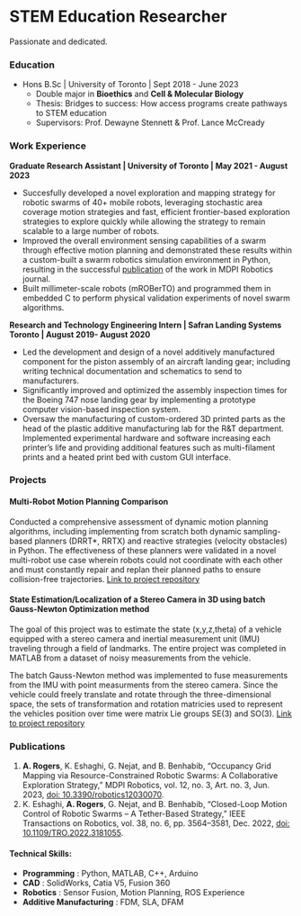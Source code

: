 # STEM Education Researcher
Passionate and dedicated.
### Education
- Hons B.Sc | University of Toronto | Sept 2018 - June 2023
    - Double major in **Bioethics** and **Cell & Molecular Biology**
    - Thesis: Bridges to success: How access programs create pathways to STEM education
    - Supervisors: Prof. Dewayne Stennett & Prof. Lance McCready

### Work Experience
**Graduate Research Assistant | University of Toronto | May 2021 - August 2023**
- Succesfully developed a novel exploration and mapping strategy for robotic swarms of 40+ mobile robots, leveraging stochastic area coverage motion strategies and fast, efficient frontier-based exploration strategies to explore quickly while allowing the strategy to remain scalable to a large number of robots.
- Improved the overall environment sensing capabilities of a swarm through effective motion planning and demonstrated these results within a custom-built a swarm robotics simulation environment in Python, resulting in the successful [publication](https://www.mdpi.com/2218-6581/12/3/70) of the work in MDPI Robotics journal.
- Built millimeter-scale robots (mROBerTO) and programmed them in embedded C to perform physical validation experiments of novel swarm algorithms.

**Research and Technology Engineering Intern | Safran Landing Systems Toronto | August 2019- August 2020**
- Led the development and design of a novel additively manufactured component for the piston assembly of an aircraft landing gear; including writing technical documentation and schematics to send to manufacturers.
- Significantly improved and optimized the assembly inspection times for the Boeing 747 nose landing gear by implementing a prototype computer vision-based inspection system. 
- Oversaw the manufacturing of custom-ordered 3D printed parts as the head of the plastic additive manufacturing lab for the R&T department. Implemented experimental hardware and software increasing each printer’s life and providing additional features such as multi-filament prints and a heated print bed with custom GUI interface.


### Projects

#### Multi-Robot Motion Planning Comparison
Conducted a comprehensive assessment of dynamic motion planning algorithms, including implementing from scratch both dynamic sampling-based planners (DRRT*, RRTX) and reactive strategies (velocity obstacles) in Python. The effectiveness of these planners were validated  in a novel multi-robot use case wherein robots could not coordinate with each other and must constantly repair and replan their planned paths to ensure collision-free trajectories.
[Link to project repository](https://github.com/AndrewRgrs/Dynamic-Planners-but-Multi-Robot)




#### State Estimation/Localization of a Stereo Camera in 3D using batch Gauss-Newton Optimization method
The goal of this project was to estimate the state (x,y,z,theta) of a vehicle equipped with a stereo camera and inertial measurement unit (IMU) traveling through a field of landmarks. The entire project was completed in MATLAB from a dataset of noisy measurements from the vehicle. 

The batch Gauss-Newton method was implemented to fuse measurements from the IMU with point measurments from the stereo camera. Since the vehicle could freely translate and rotate through the three-dimensional space, the sets of transformation and rotation matricies used to represent the vehicles position over time were matrix Lie groups SE(3) and SO(3). 
[Link to project repository](https://github.com/AndrewRgrs/stereo_camera_state_estimatation)




### Publications
1. **A. Rogers**, K. Eshaghi, G. Nejat, and B. Benhabib, “Occupancy Grid Mapping via Resource-Constrained Robotic Swarms: A Collaborative Exploration Strategy,” MDPI Robotics, vol. 12, no. 3, Art. no. 3, Jun. 2023, [doi: 10.3390/robotics12030070](https://doi.org/10.3390/robotics12030070).
2. K. Eshaghi, **A. Rogers**, G. Nejat, and B. Benhabib, “Closed-Loop Motion Control of Robotic Swarms – A Tether-Based Strategy,” IEEE Transactions on Robotics, vol. 38, no. 6, pp. 3564–3581, Dec. 2022, [doi: 10.1109/TRO.2022.3181055](https://doi.org/10.1109/TRO.2022.3181055). 


#### Technical Skills: 
- **Programming** : Python, MATLAB, C++, Arduino   
- **CAD** : SolidWorks, Catia V5, Fusion 360   
- **Robotics** : Sensor Fusion, Motion Planning, ROS Experience
- **Additive Manufacturing** : FDM, SLA, DFAM
